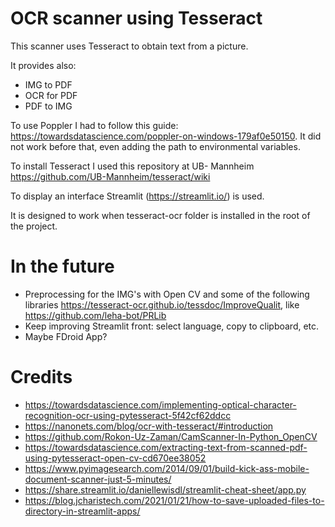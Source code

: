 # OCR scanner using Tesseract
 
 This scanner uses Tesseract to obtain text from a picture.  
 
 It provides also:
   - IMG to PDF
   - OCR for PDF
   - PDF to IMG

 To use Poppler I had to follow this guide: https://towardsdatascience.com/poppler-on-windows-179af0e50150. It did not work before that, even adding the path to environmental variables.

 To install Tesseract I used this repository at UB- Mannheim https://github.com/UB-Mannheim/tesseract/wiki
 
 To display an interface Streamlit (https://streamlit.io/) is used.

 It is designed to work when tesseract-ocr folder is installed in the root of the project. 

# In the future

 - Preprocessing for the IMG's with Open CV and some of the following libraries https://tesseract-ocr.github.io/tessdoc/ImproveQualit, like https://github.com/leha-bot/PRLib
 - Keep improving Streamlit front: select language, copy to clipboard, etc.
 - Maybe FDroid App?

# Credits
   - https://towardsdatascience.com/implementing-optical-character-recognition-ocr-using-pytesseract-5f42cf62ddcc
   - https://nanonets.com/blog/ocr-with-tesseract/#introduction
   - https://github.com/Rokon-Uz-Zaman/CamScanner-In-Python_OpenCV
   - https://towardsdatascience.com/extracting-text-from-scanned-pdf-using-pytesseract-open-cv-cd670ee38052
   - https://www.pyimagesearch.com/2014/09/01/build-kick-ass-mobile-document-scanner-just-5-minutes/
   - https://share.streamlit.io/daniellewisdl/streamlit-cheat-sheet/app.py
   - https://blog.jcharistech.com/2021/01/21/how-to-save-uploaded-files-to-directory-in-streamlit-apps/
